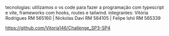 
tecnologias: utilizamos o vs code para fazer a programação com typescript e vite, frameworks com hooks, routes e tailwind.
integrantes: Vitória Rodrigues RM 565160 | Nickolas Davi RM 564105 | Felipe Ishii RM 565339



https://github.com/Vitoria146/Challenge_SP3-SP4
